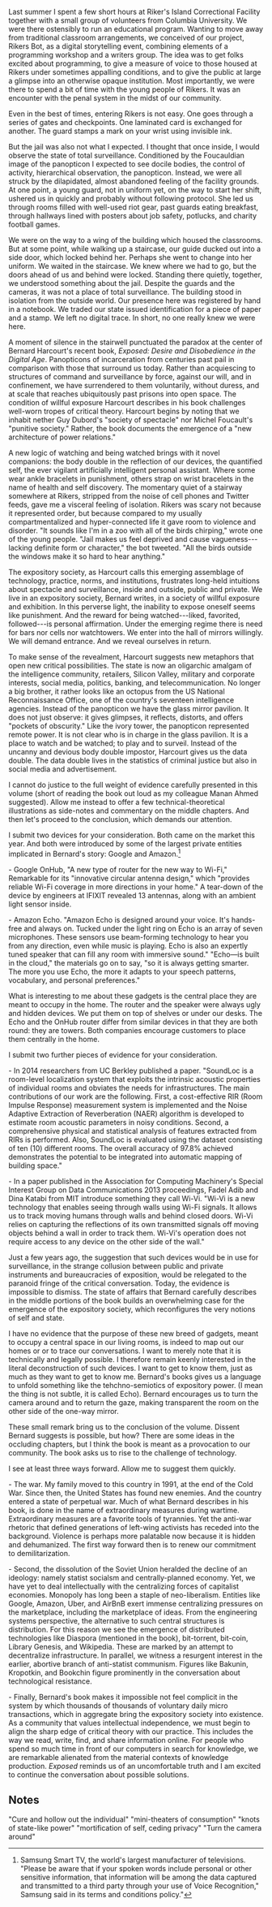 Last summer I spent a few short hours at Riker's Island Correctional Facility
together with a small group of volunteers from Columbia University.  We were
there ostensibly to run an educational program. Wanting to move away from
traditional classroom arrangements, we conceived of our project, Rikers Bot,
as a digital storytelling event, combining elements of a programming workshop
and a writers group. The idea was to get folks excited about programming, to
give a measure of voice to those housed at Rikers under sometimes appalling
conditions, and to give the public at large a glimpse into an otherwise opaque
institution. Most importantly, we were there to spend a bit of time with the
young people of Rikers. It was an encounter with the penal system in the midst
of our community.

Even in the best of times, entering Rikers is not easy. One goes through a
series of gates and checkpoints. One laminated card is exchanged for another.
The guard stamps a mark on your wrist using invisible ink.

But the jail was also not what I expected. I thought that once inside, I would
observe the state of total surveillance. Conditioned by the Foucauldian image
of the panopticon I expected to see docile bodies, the control of activity,
hierarchical observation, the panopticon. Instead, we were all struck by the
dilapidated, almost abandoned feeling of the facility grounds. At one point, a
young guard, not in uniform yet, on the way to start her shift, ushered us in
quickly and probably without following protocol. She led us through rooms
filled with well-used riot gear, past guards eating breakfast, through
hallways lined with posters about job safety, potlucks, and charity football
games.

We were on the way to a wing of the building which housed the classrooms. But
at some point, while walking up a staircase, our guide ducked out into a side
door, which locked behind her. Perhaps she went to change into her uniform.
We waited in the staircase. We knew where we had to go, but the doors ahead of
us and behind were locked. Standing there quietly, together, we understood
something about the jail. Despite the guards and the cameras, it was not a
place of total surveillance. The building stood in isolation from the outside
world. Our presence here was registered by hand in a notebook. We traded our
state issued identification for a piece of paper and a stamp. We left no
digital trace. In short, no one really knew we were here.

A moment of silence in the stairwell punctuated the paradox at the center of
Bernard Harcourt's recent book, *Exposed: Desire and Disobedience in the
Digital Age*. Panopticons of incarceration from centuries past pail in
comparison with those that surround us today. Rather than acquiescing to
structures of command and surveillance by force, against our will, and in
confinement, we have surrendered to them voluntarily, without duress, and at
scale that reaches ubiquitously past prisons into open space. The condition of
willful exposure Harcourt describes in his book challenges well-worn tropes of
critical theory. Harcourt begins by noting that we inhabit nether Guy Dubord's
"society of spectacle" nor Michel Foucault's "punitive society." Rather, the
book documents the emergence of a "new architecture of power relations." 

A new logic of watching and being watched brings with it novel companions: the
body double in the reflection of our devices, the quantified self, the ever
vigilant artificially intelligent personal assistant. Where some wear ankle
bracelets in punishment, others strap on wrist bracelets in the name of health
and self discovery. The momentary quiet of a stairway somewhere at Rikers,
stripped from the noise of cell phones and Twitter feeds, gave me a visceral
feeling of isolation. Rikers was scary not because it represented order, but
because compared to my usually compartmentalized and hyper-connected life it
gave room to violence and disorder. "It sounds like I'm in a zoo with all of
the birds chirping," wrote one of the young people. "Jail makes us feel
deprived and cause vagueness---lacking definite form or character," the bot
tweeted. "All the birds outside the windows make it so hard to hear anything."

The expository society, as Harcourt calls this emerging assemblage of
technology, practice, norms, and institutions, frustrates long-held intuitions
about spectacle and surveillance, inside and outside, public and private. We
live in an expository society, Bernard writes, in a society of willful
exposure and exhibition. In this perverse light, the inability to expose
oneself seems like punishment. And the reward for being watched---liked,
favorited, followed---is personal affirmation. Under the emerging regime there
is need for bars nor cells nor watchtowers. We enter into the hall of mirrors
willingly. We will demand entrance. And we reveal ourselves in return.

To make sense of the revealment, Harcourt suggests new metaphors that open new
critical possibilities. The state is now an oligarchic amalgam of the
intelligence community, retailers, Silicon Valley, military and corporate
interests, social media, politics, banking, and telecommunication. No longer a
big brother, it rather looks like an octopus from the US National
Reconnaissance Office, one of the country's seventeen intelligence agencies.
Instead of the panopticon we have the glass mirror pavilion. It does not just
observe: it gives glimpses, it reflects, distorts, and offers "pockets of
obscurity." Like the ivory tower, the panopticon represented remote power. It
is not clear who is in charge in the glass pavilion. It is a place to watch
and be watched; to play and to surveil. Instead of the uncanny and devious
body double impostor, Harcourt gives us the data double. The data double lives
in the statistics of criminal justice but also in social media and
advertisement.

I cannot do justice to the full weight of evidence carefully presented in this
volume (short of reading the book out loud as my colleague Manan Ahmed
suggested). Allow me instead to offer a few technical-theoretical
illustrations as side-notes and commentary on the middle chapters. And then
let's proceed to the conclusion, which demands our attention.

I submit two devices for your consideration. Both came on the market this
year. And both were introduced by some of the largest private entities
implicated in Bernard's story: Google and Amazon.[^ln-samsung]

\- Google OnHub, "A new type of router for the new way to Wi-Fi," Remarkable
for its "innovative circular antenna design," which "provides reliable Wi-Fi
coverage in more directions in your home." A tear-down of the device by
engineers at IFIXIT revealed 13 antennas, along with an ambient light sensor
inside.

\- Amazon Echo. "Amazon Echo is designed around your voice. It's hands-free
and always on. Tucked under the light ring on Echo is an array of seven
microphones. These sensors use beam-forming technology to hear you from any
direction, even while music is playing. Echo is also an expertly tuned speaker
that can fill any room with immersive sound." "Echo—is built in the cloud,"
the materials go on to say, "so it is always getting smarter. The more you use
Echo, the more it adapts to your speech patterns, vocabulary, and personal
preferences."

What is interesting to me about these gadgets is the central place they are
meant to occupy in the home. The router and the speaker were always ugly and
hidden devices. We put them on top of shelves or under our desks. The Echo and
the OnHub router differ from similar devices in that they are both round: they
are towers. Both companies encourage customers to place them centrally in the
home.

I submit two further pieces of evidence for your consideration.

\- In 2014 researchers from UC Berkley published a paper. "SoundLoc is a
room-level localization system that exploits the intrinsic acoustic properties
of individual rooms and obviates the needs for infrastructures. The main
contributions of our work are the following. First, a cost-effective RIR (Room
Impulse Response) measurement system is implemented and the Noise Adaptive
Extraction of Reverberation (NAER) algorithm is developed to estimate room
acoustic parameters in noisy conditions. Second, a comprehensive physical and
statistical analysis of features extracted from RIRs is performed. Also,
SoundLoc is evaluated using the dataset consisting of ten (10) different
rooms. The overall accuracy of 97.8% achieved demonstrates the potential to be
integrated into automatic mapping of building space."

\- In a paper published in the Association for Computing Machinery's Special
Interest Group on Data Communications 2013 proceedings, Fadel Adib and Dina
Katabi from MIT introduce something they call Wi-Vi. "Wi-Vi is a new
technology that enables seeing through walls using Wi-Fi signals. It allows us
to track moving humans through walls and behind closed doors. Wi-Vi relies on
capturing the reflections of its own transmitted signals off moving objects
behind a wall in order to track them. Wi-Vi's operation does not require
access to any device on the other side of the wall."

Just a few years ago, the suggestion that such devices would be in use for
surveillance, in the strange collusion between public and private instruments
and bureaucracies of exposition, would be relegated to the paranoid fringe of
the critical conversation. Today, the evidence is impossible to dismiss. The
state of affairs that Bernard carefully describes in the middle portions of
the book builds an overwhelming case for the emergence of the expository
society, which reconfigures the very notions of self and state.

I have no evidence that the purpose of these new breed of gadgets, meant to
occupy a central space in our living rooms, is indeed to map out our homes or
or to trace our conversations. I want to merely note that it is technically
and legally possible. I therefore remain keenly interested in the literal
deconstruction of such devices. I want to get to know them, just as much as
they want to get to know me. Bernard's books gives us a language to unfold
something like the tehchno-semiotics of expository power. (I mean the thing is
not subtle, it is called Echo). Bernard encourages us to turn the camera
around and to return the gaze, making transparent the room on the other side
of the one-way mirror.

These small remark bring us to the conclusion of the volume. Dissent Bernard
suggests is possible, but how? There are some ideas in the occluding chapters,
but I think the book is meant as a provocation to our community. The book asks us to rise to
the challenge of technology.

I see at least three ways forward. Allow me to suggest them quickly.

\- The war. My family moved to this country in 1991, at the end of the Cold
War. Since then, the United States has found new enemies. And the country
entered a state of perpetual war. Much of what Bernard describes in his book,
is done in the name of extraordinary measures during wartime. Extraordinary
measures are a favorite tools of tyrannies. Yet the anti-war rhetoric that
defined generations of left-wing activists has receded into the background.
Violence is perhaps more palatable now because it is hidden and dehumanized.
The first way forward then is to renew our commitment to demilitarization.

\- Second, the dissolution of the Soviet Union heralded the decline of an
ideology: namely statist socialsm and centrally-planned economy. Yet, we have
yet to deal intellectually with the centralizing forces of capitalist
economies. Monopoly has long been a staple of neo-liberalism. Entities like
Google, Amazon, Uber, and AirBnB exert immense centralizing pressures on the
marketplace, including the marketplace of ideas. From the engineering systems
perspective, the alternative to such central structures is distribution. For
this reason we see the emergence of distributed technologies like Diaspora
(mentioned in the book), bit-torrent, bit-coin, Library Genesis, and
Wikipedia. These are marked by an attempt to decentralize infrastructure. In
parallel, we witness a resurgent interest in the earlier, abortive branch of
anti-statist communism. Figures like Bakunin, Kropotkin, and Bookchin figure
prominently in the conversation about technological resistance.

\- Finally, Bernard's book makes it impossible not feel complicit in the
system by which thousands of thousands of voluntary daily micro transactions,
which in aggregate bring the expository society into existence. As a community
that values intellectual independence, we must begin to align the sharp edge
of critical theory with our practice. This includes the way we read, write,
find, and share information online. For people who spend so much time in front
of our computers in search for knowledge, we are remarkable alienated from the
material contexts of knowledge production. *Exposed* reminds us of an
uncomfortable truth and I am excited to continue the conversation about
possible solutions.

[^ln-samsung]: Samsung Smart TV, the world's largest manufacturer of
televisions. "Please be aware that if your spoken words include personal or
other sensitive information, that information will be among the data captured
and transmitted to a third party through your use of Voice Recognition,"
Samsung said in its terms and conditions policy."

## Notes

"Cure and hollow out the individual"
"mini-theaters of consumption"
"knots of state-like power"
"mortification of self, ceding privacy"
"Turn the camera around"
